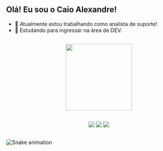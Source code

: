 ## Olá! Eu sou o Caio Alexandre!

- 🔭 Atualmente estou trabalhando como analista de suporte!
- 🌱 Estudando para ingressar na área de DEV.

##

<div align="center">
  <a href="https://github.com/caiojereissati">
  <img height="180em" src="https://github-readme-stats.vercel.app/api?username=caiojereissati&show_icons=true&theme=dark&include_all_commits=true&count_private=true"/>
</div>
 
 ##
 
 <div align="center">
  <a href="https://www.instagram.com/caiooale/" target="_blank"><img src="https://img.shields.io/badge/-Instagram-%23E4405F?style=for-the-badge&logo=instagram&logoColor=white" target="_blank"></a>
  <a href = "mailto:caiojereissati.dev@gmail.com"><img src="https://img.shields.io/badge/-Gmail-%23333?style=for-the-badge&logo=gmail&logoColor=white" target="_blank"></a>
  <a href="www.linkedin.com/in/caioalexandre-g-jereissati-6235338b" target="_blank"><img src="https://img.shields.io/badge/-LinkedIn-%230077B5?style=for-the-badge&logo=linkedin&logoColor=white" target="_blank"></a>   
 </div>
  
 ##
  
 ![Snake animation](https://github.com/caiojereissati/blob/output/github-contribution-grid-snake.svg)
